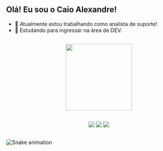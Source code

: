 ## Olá! Eu sou o Caio Alexandre!

- 🔭 Atualmente estou trabalhando como analista de suporte!
- 🌱 Estudando para ingressar na área de DEV.

##

<div align="center">
  <a href="https://github.com/caiojereissati">
  <img height="180em" src="https://github-readme-stats.vercel.app/api?username=caiojereissati&show_icons=true&theme=dark&include_all_commits=true&count_private=true"/>
</div>
 
 ##
 
 <div align="center">
  <a href="https://www.instagram.com/caiooale/" target="_blank"><img src="https://img.shields.io/badge/-Instagram-%23E4405F?style=for-the-badge&logo=instagram&logoColor=white" target="_blank"></a>
  <a href = "mailto:caiojereissati.dev@gmail.com"><img src="https://img.shields.io/badge/-Gmail-%23333?style=for-the-badge&logo=gmail&logoColor=white" target="_blank"></a>
  <a href="www.linkedin.com/in/caioalexandre-g-jereissati-6235338b" target="_blank"><img src="https://img.shields.io/badge/-LinkedIn-%230077B5?style=for-the-badge&logo=linkedin&logoColor=white" target="_blank"></a>   
 </div>
  
 ##
  
 ![Snake animation](https://github.com/caiojereissati/blob/output/github-contribution-grid-snake.svg)
